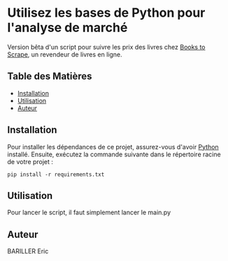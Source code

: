 # Utilisez les bases de Python pour l'analyse de marché

Version bêta d'un script pour suivre les prix des livres chez [Books to Scrape](https://books.toscrape.com/), un revendeur de livres en ligne.

## Table des Matières

- [Installation](#installation)
- [Utilisation](#utilisation)
- [Auteur](#auteur)

## Installation

Pour installer les dépendances de ce projet, assurez-vous d'avoir [Python](https://www.python.org/) installé. Ensuite, exécutez la commande suivante dans le répertoire racine de votre projet :
```
pip install -r requirements.txt
```


## Utilisation
Pour lancer le script, il faut simplement lancer le main.py

## Auteur

BARILLER Eric